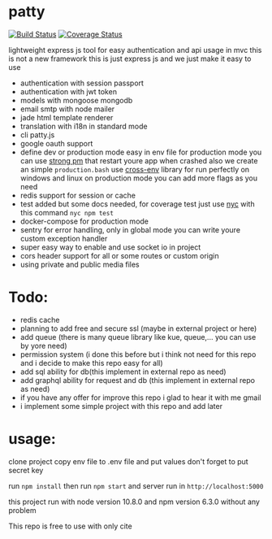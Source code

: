 # patty
[![Build Status](https://travis-ci.org/ah8ad3/patty.svg?branch=master)](https://travis-ci.org/ah8ad3/patty)
[![Coverage Status](https://coveralls.io/repos/github/ah8ad3/patty/badge.svg)](https://coveralls.io/github/ah8ad3/patty)

lightweight express js tool 
for easy authentication and api usage in mvc
this is not a new framework this is just express js and we just make it easy to use

- authentication with session passport
- authentication with jwt token
- models with mongoose mongodb 
- email smtp with node mailer
- jade html template renderer
- translation with i18n in standard mode
- cli patty.js
- google oauth support
- define dev or production mode easy in env file
for production mode you can use [strong pm](http://strong-pm.io/) that restart youre app when crashed
also we create an simple `production.bash` use [cross-env](https://www.npmjs.com/package/cross-env)
library for run perfectly on windows and linux on production mode
you can add more flags as you need
- redis support for session or cache
- test added but some docs needed, for coverage test just use [nyc](https://www.npmjs.com/package/nyc)
with this command `nyc npm test` 
- docker-compose for production mode
- sentry for error handling, only in global mode you can write youre custom exception handler
- super easy way to enable and use socket io in project
- cors header support for all or some routes or custom origin
- using private and public media files


# Todo:
- redis cache
- planning to add free and secure ssl (maybe in external project or here)
- add queue (there is many queue library like kue, queue,... you can use by yore need)
- permission system (i done this before but i think not need for this repo and i decide to make this repo easy for all)
- add sql ability for db(this implement in external repo as need)
- add graphql ability for request and db (this implement in external repo as need)
- if you have any offer for improve this repo i glad to hear it with me gmail
- i implement some simple project with this repo and add later 


# usage:
clone project copy env file to .env file and put values
don't forget to put secret key
 
run `npm install`
then run `npm start` and server run in `http://localhost:5000`

this project run with node version 10.8.0
and npm version 6.3.0 without any problem

This repo is free to use with only cite 
